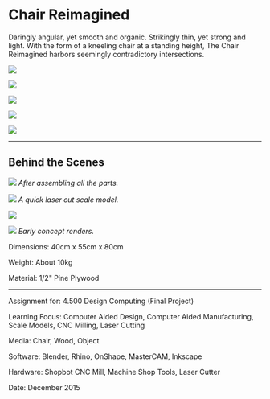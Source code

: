 # Chair Reimagined

Daringly angular, yet smooth and organic. Strikingly thin, yet strong and light. With the form of a kneeling chair at a standing height, The Chair Reimagined harbors seemingly contradictory intersections.

![](ChairReimagined1.jpg)

![](ChairReimagined2.jpg)

![](ChairReimagined3.jpg)

![](ChairReimagined4.jpg)

![](ChairReimagined5.png)

---

## Behind the Scenes

![](ChairReimagined6.jpg)
*After assembling all the parts.*

![](ChairReimagined7.jpg)
*A quick laser cut scale model.*

![](ChairReimagined8.jpg)

![](ChairReimagined9.jpg)
*Early concept renders.*

Dimensions: 40cm x 55cm x 80cm

Weight: About 10kg

Material: 1/2" Pine Plywood

---

Assignment for: 4.500 Design Computing (Final Project)

Learning Focus: Computer Aided Design, Computer Aided Manufacturing, Scale Models, CNC Milling, Laser Cutting

Media: Chair, Wood, Object

Software: Blender, Rhino, OnShape, MasterCAM, Inkscape

Hardware: Shopbot CNC Mill, Machine Shop Tools, Laser Cutter

Date: December 2015
